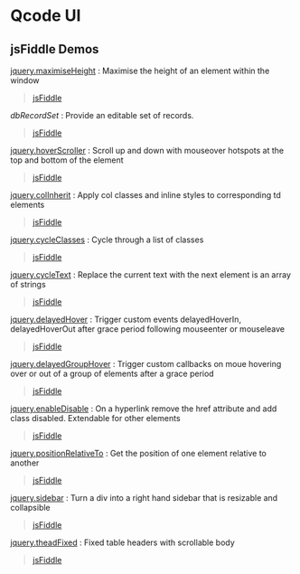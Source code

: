 # Qcode UI
## jsFiddle Demos

[jquery.maximiseHeight](https://trac.qcode.co.uk/js/browser/JS/trunk/qcode/jquery.maximiseHeight) :
Maximise the height of an element within the window
> [jsFiddle](http://jsfiddle.net/daniel_qcode/Xedb3)

*dbRecordSet* :
Provide an editable set of records.
> [jsFiddle](http://jsfiddle.net/PeterChaplin/yCFQP/)

[jquery.hoverScroller](https://trac.qcode.co.uk/js/browser/JS/trunk/qcode/jquery.hoverScroller.js) :
Scroll up and down with mouseover hotspots at the top and bottom of the element
> [jsFiddle](http://jsfiddle.net/PeterChaplin/vbgFU/)

[jquery.colInherit](https://trac.qcode.co.uk/js/browser/JS/trunk/qcode/jquery.colInherit.js) :
Apply col classes and inline styles to corresponding td elements
> [jsFiddle](http://jsfiddle.net/PeterChaplin/U74LT/)

[jquery.cycleClasses](https://trac.qcode.co.uk/js/browser/JS/trunk/qcode/jquery.cycleClasses.js) :
Cycle through a list of classes
> [jsFiddle](http://jsfiddle.net/PeterChaplin/jQHpJ/)

[jquery.cycleText](https://trac.qcode.co.uk/js/browser/JS/trunk/qcode/jquery.cycleClasses.js) :
Replace the current text with the next element is an array of strings
> [jsFiddle](http://jsfiddle.net/PeterChaplin/6nuMD/)

[jquery.delayedHover](https://trac.qcode.co.uk/js/browser/JS/trunk/qcode/jquery.delayedHover.js) :
Trigger custom events delayedHoverIn, delayedHoverOut after grace period following mouseenter or mouseleave
> [jsFiddle](http://jsfiddle.net/PeterChaplin/6vcPt/)

[jquery.delayedGroupHover](https://trac.qcode.co.uk/js/browser/JS/trunk/qcode/jquery.delayedGroupHover.js) :
Trigger custom callbacks on moue hovering over or out of a group of elements after a grace period
> [jsFiddle](http://jsfiddle.net/PeterChaplin/ze9WH/)

[jquery.enableDisable](https://trac.qcode.co.uk/js/browser/JS/trunk/qcode/jquery.enableDisable.js) :
On a hyperlink remove the href attribute and add class disabled. Extendable for other elements
> [jsFiddle](http://jsfiddle.net/PeterChaplin/tnaZV/)

[jquery.positionRelativeTo](https://trac.qcode.co.uk/js/browser/JS/trunk/qcode/jquery.positionRelativeTo.js) :
Get the position of one element relative to another
> [jsFiddle](http://jsfiddle.net/PeterChaplin/tb7w3/)

[jquery.sidebar](https://trac.qcode.co.uk/js/browser/JS/trunk/qcode/jquery.sidebar.js) :
Turn a div into a right hand sidebar that is resizable and collapsible
> [jsFiddle](http://jsfiddle.net/PeterChaplin/RV7kH/)

[jquery.theadFixed](https://trac.qcode.co.uk/js/browser/JS/trunk/qcode/jquery.theadFixed.js) :
Fixed table headers with scrollable body
> [jsFiddle](http://jsfiddle.net/PeterChaplin/wAfbu/)